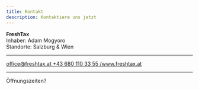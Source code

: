 ```yaml
---
title: Kontakt
description: Kontaktiere uns jetzt
---
```

**FreshTax**  
Inhaber: Adam Mogyoro  
Standorte: Salzburg & Wien

- - -

<a href="mailto:office@freshtax.at">
  <span class="icon"><i class="fas fa-envelope"></i></span> office@freshtax.at
</a>

<a href="tel:+436801103355">
  <span class="icon"><i class="fas fa-phone"></i></span> +43 680 110 33 55
</a>

<a href="https://www.facebook.com/www.freshtax.at" target="_blank">
  <span class="icon"><i class="fab fa-facebook-square"></i></span> /www.freshtax.at
</a>

- - -

Öffnungszeiten?
